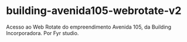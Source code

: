 # building-avenida105-webrotate-v2
Acesso ao Web Rotate do empreendimento Avenida 105, da Building Incorporadora. Por Fyr studio. 
